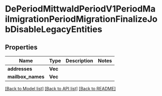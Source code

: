 # DePeriodMittwaldPeriodV1PeriodMailmigrationPeriodMigrationFinalizeJobDisableLegacyEntities

## Properties

Name | Type | Description | Notes
------------ | ------------- | ------------- | -------------
**addresses** | **Vec<String>** |  | 
**mailbox_names** | **Vec<String>** |  | 

[[Back to Model list]](../README.md#documentation-for-models) [[Back to API list]](../README.md#documentation-for-api-endpoints) [[Back to README]](../README.md)


